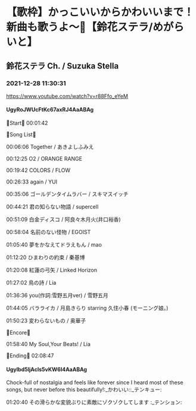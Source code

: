 # 【歌枠】かっこいいからかわいいまで！新曲も歌うよ〜🔔【鈴花ステラ/めがらいと】
## 鈴花ステラ Ch. / Suzuka Stella
### 2021-12-28 11:30:31
https://www.youtube.com/watch?v=r88Ffo_eYeM
#### UgyRoJWUcFtKc67axRJ4AaABAg
🔔Start🔔 00:01:42



🔔Song List🔔

00:06:06 Together / あきよしふみえ

00:12:25 O2 / ORANGE RANGE

00:19:42 COLORS / FLOW

00:26:33 again / YUI

00:35:06 ゴールデンタイムラバー / スキマスイッチ

00:44:21 君の知らない物語 / supercell

00:51:09 白金ディスコ / 阿良々木月火(井口裕香)

00:58:04 名前のない怪物 / EGOIST

01:05:40 夢をかなえてドラえもん / mao

01:12:20 ひまわりの約束 / 秦基博

01:20:08 紅蓮の弓矢 / Linked Horizon

01:27:02 鳥の詩 / Lia

01:36:36 you(作詞:雪野五月ver) / 雪野五月

01:44:05 バラライカ / 月島きらり starring 久住小春 (モーニング娘。)

01:50:23 変わらないもの / 奥華子



🔔Encore🔔

01:58:40 My Soul,Your Beats! / Lia



🔔Ending🔔 02:08:47

#### Ugylbd5ljAcls5vKW6l4AaABAg
Chock-full of nostalgia and feels like forever since I heard most of these songs, but never before this beautifully!:_かわいい::_テンキュー:

01:20:40 その滑らかな変貌ぶりに素敵にゾクゾクしてします :_テンション:

